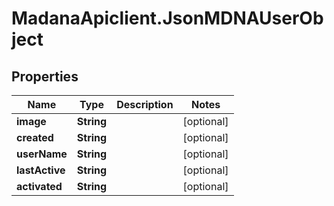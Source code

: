 # MadanaApiclient.JsonMDNAUserObject

## Properties

Name | Type | Description | Notes
------------ | ------------- | ------------- | -------------
**image** | **String** |  | [optional] 
**created** | **String** |  | [optional] 
**userName** | **String** |  | [optional] 
**lastActive** | **String** |  | [optional] 
**activated** | **String** |  | [optional] 


